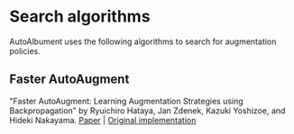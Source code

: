 # Search algorithms

AutoAlbument uses the following algorithms to search for augmentation policies.

## Faster AutoAugment
"Faster AutoAugment: Learning Augmentation Strategies using Backpropagation" by Ryuichiro Hataya, Jan Zdenek, Kazuki Yoshizoe, and Hideki Nakayama. [Paper](https://arxiv.org/abs/1911.06987) | [Original implementation](https://github.com/moskomule/dda/tree/master/faster_autoaugment)
